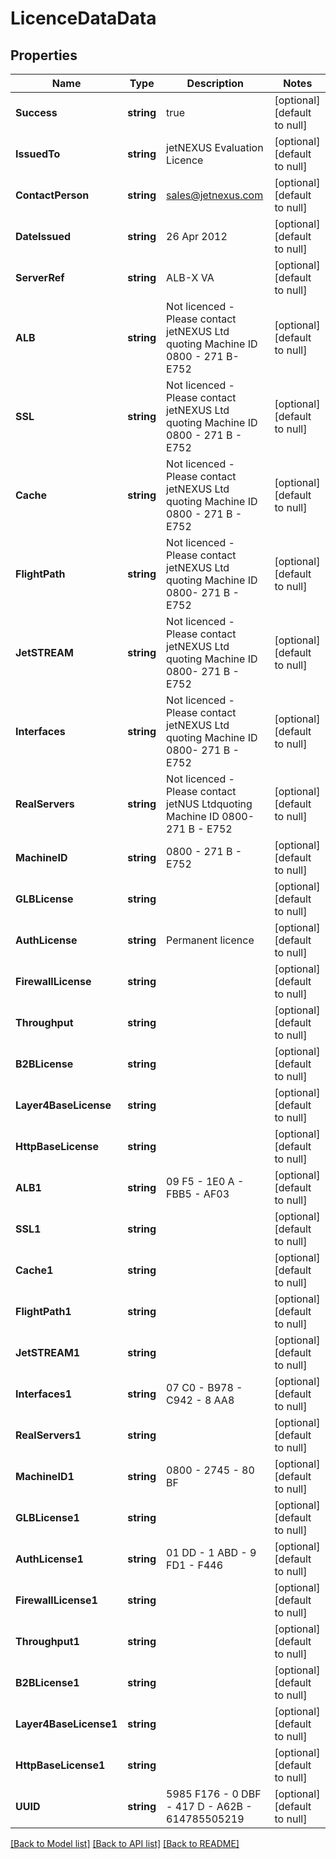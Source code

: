 # LicenceDataData

## Properties
Name | Type | Description | Notes
------------ | ------------- | ------------- | -------------
**Success** | **string** | true | [optional] [default to null]
**IssuedTo** | **string** | jetNEXUS Evaluation Licence | [optional] [default to null]
**ContactPerson** | **string** | sales@jetnexus.com | [optional] [default to null]
**DateIssued** | **string** | 26 Apr 2012 | [optional] [default to null]
**ServerRef** | **string** | ALB-X VA | [optional] [default to null]
**ALB** | **string** | Not licenced - Please contact jetNEXUS Ltd quoting Machine ID 0800 - 271 B- E752  | [optional] [default to null]
**SSL** | **string** | Not licenced -Please contact jetNEXUS Ltd quoting Machine ID 0800 - 271 B - E752  | [optional] [default to null]
**Cache** | **string** | Not licenced -Please contact jetNEXUS Ltd quoting Machine ID 0800 - 271 B - E752  | [optional] [default to null]
**FlightPath** | **string** | Not licenced -Please contact jetNEXUS Ltd quoting Machine ID 0800- 271 B - E752  | [optional] [default to null]
**JetSTREAM** | **string** | Not licenced -Please contact jetNEXUS Ltd quoting Machine ID 0800- 271 B - E752  | [optional] [default to null]
**Interfaces** | **string** | Not licenced -Please contact jetNEXUS Ltd quoting Machine ID 0800- 271 B - E752  | [optional] [default to null]
**RealServers** | **string** | Not licenced -Please contact jetNUS Ltdquoting Machine ID 0800- 271 B - E752  | [optional] [default to null]
**MachineID** | **string** | 0800 - 271 B - E752  | [optional] [default to null]
**GLBLicense** | **string** |  | [optional] [default to null]
**AuthLicense** | **string** | Permanent licence  | [optional] [default to null]
**FirewallLicense** | **string** |  | [optional] [default to null]
**Throughput** | **string** |  | [optional] [default to null]
**B2BLicense** | **string** |  | [optional] [default to null]
**Layer4BaseLicense** | **string** |  | [optional] [default to null]
**HttpBaseLicense** | **string** |  | [optional] [default to null]
**ALB1** | **string** | 09 F5 - 1E0 A - FBB5 - AF03  | [optional] [default to null]
**SSL1** | **string** |  | [optional] [default to null]
**Cache1** | **string** |  | [optional] [default to null]
**FlightPath1** | **string** |  | [optional] [default to null]
**JetSTREAM1** | **string** |  | [optional] [default to null]
**Interfaces1** | **string** | 07 C0 - B978 - C942 - 8 AA8  | [optional] [default to null]
**RealServers1** | **string** |  | [optional] [default to null]
**MachineID1** | **string** | 0800 - 2745 - 80 BF  | [optional] [default to null]
**GLBLicense1** | **string** |  | [optional] [default to null]
**AuthLicense1** | **string** | 01 DD - 1 ABD - 9 FD1 - F446  | [optional] [default to null]
**FirewallLicense1** | **string** |  | [optional] [default to null]
**Throughput1** | **string** |  | [optional] [default to null]
**B2BLicense1** | **string** |  | [optional] [default to null]
**Layer4BaseLicense1** | **string** |  | [optional] [default to null]
**HttpBaseLicense1** | **string** |  | [optional] [default to null]
**UUID** | **string** | 5985 F176 - 0 DBF - 417 D - A62B - 614785505219  | [optional] [default to null]

[[Back to Model list]](../README.md#documentation-for-models) [[Back to API list]](../README.md#documentation-for-api-endpoints) [[Back to README]](../README.md)

